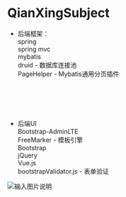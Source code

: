 # QianXingSubject
- 后端框架：<br/>
spring<br/>
spring mvc<br/>
mybatis<br/>
druid - 数据库连接池<br/>
PageHelper - Mybatis通用分页插件
# <br/>
- 后端UI<br/>
Bootstrap-AdminLTE<br/>
FreeMarker - 模板引擎<br/>
Bootstrap<br/>
jQuery<br/>
Vue.js<br/>
bootstrapValidator.js - 表单验证<br/>

![输入图片说明]( "在这里输入图片标题")
